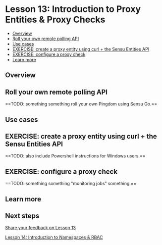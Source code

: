 # Lesson 13: Introduction to Proxy Entities & Proxy Checks

- [Overview](#overview)
- [Roll your own remote polling API](#roll-your-own-remote-polling-api)
- [Use cases](#use-cases)
- [EXERCISE: create a proxy entity using curl + the Sensu Entities API](#exercise-create-a-proxy-entity-using-curl--the-sensu-entities-api)
- [EXERCISE: configure a proxy check](#exercise-configure-a-proxy-check)
- [Learn more](#learn-more)

## Overview

## Roll your own remote polling API

==TODO: something something roll your own Pingdom using Sensu Go.==

## Use cases

## EXERCISE: create a proxy entity using curl + the Sensu Entities API

==TODO: also include Powershell instructions for Windows users.==

## EXERCISE: configure a proxy check

==TODO: something something "monitoring jobs" something.==

## Learn more

## Next steps

[Share your feedback on Lesson 13](https://github.com/sensu/sensu-go-workshop/issues/new?template=lesson_feedback.md&labels=feedback&title=Lesson%2013%20Feedback)

[Lesson 14: Introduction to Namespaces & RBAC](../14/README.md#readme)

